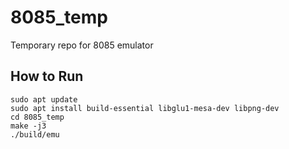 # 8085_temp
Temporary repo for 8085 emulator
## How to Run 
    sudo apt update
    sudo apt install build-essential libglu1-mesa-dev libpng-dev
    cd 8085_temp
    make -j3
    ./build/emu
